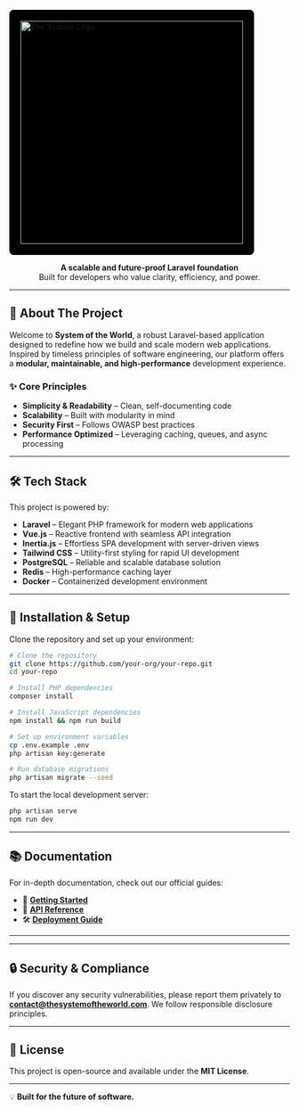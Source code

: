 <p align="center">
  <a href="https://thesystemoftheworld.com" target="_blank">
    <div style="background-color: black; display: inline-block; padding: 20px; border-radius: 8px;">
      <img src="https://thesystemoftheworld.com/images/logos/TheSystemFull.svg" width="400" alt="The System Logo">
    </div>
  </a>
</p>

<p align="center">
  <strong>A scalable and future-proof Laravel foundation</strong><br>
  Built for developers who value clarity, efficiency, and power.
</p>

---

## 🚀 About The Project

Welcome to **System of the World**, a robust Laravel-based application designed to redefine how we build and scale modern web applications. Inspired by timeless principles of software engineering, our platform offers a **modular, maintainable, and high-performance** development experience.

### ✨ Core Principles
- **Simplicity & Readability** – Clean, self-documenting code
- **Scalability** – Built with modularity in mind
- **Security First** – Follows OWASP best practices
- **Performance Optimized** – Leveraging caching, queues, and async processing

---

## 🛠️ Tech Stack

This project is powered by:
- **Laravel** – Elegant PHP framework for modern web applications
- **Vue.js** – Reactive frontend with seamless API integration
- **Inertia.js** – Effortless SPA development with server-driven views
- **Tailwind CSS** – Utility-first styling for rapid UI development
- **PostgreSQL** – Reliable and scalable database solution
- **Redis** – High-performance caching layer
- **Docker** – Containerized development environment

---

## 🔧 Installation & Setup

Clone the repository and set up your environment:

```sh
# Clone the repository
git clone https://github.com/your-org/your-repo.git
cd your-repo

# Install PHP dependencies
composer install

# Install JavaScript dependencies
npm install && npm run build

# Set up environment variables
cp .env.example .env
php artisan key:generate

# Run database migrations
php artisan migrate --seed
```

To start the local development server:
```sh
php artisan serve
npm run dev
```

---

## 📚 Documentation

For in-depth documentation, check out our official guides:
- 📖 **[Getting Started](https://thesystemoftheworld.com/docs/getting-started)**
- 🔗 **[API Reference](https://thesystemoftheworld.com/docs/api)**
- 🛠 **[Deployment Guide](https://thesystemoftheworld.com/docs/deployment)**

---

<!-- ## 🤝 Contributing

We welcome contributions from the community! Please follow our [Contribution Guide](https://thesystemoftheworld.com/contributing) before submitting a pull request. -->

---

## 🔒 Security & Compliance

If you discover any security vulnerabilities, please report them privately to **contact@thesystemoftheworld.com**. We follow responsible disclosure principles.

---

## 📜 License

This project is open-source and available under the **MIT License**.

---

💡 **Built for the future of software.**
